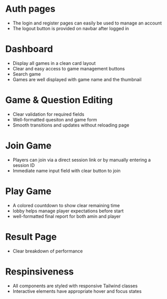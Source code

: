 # Auth pages
- The login and register pages can easily be used to manage an account
- The logout button is provided on navbar after logged in

# Dashboard
- Display all games in a clean card layout
- Clear and easy access to game management buttons
- Search game 
- Games are well displayed with game name and the thumbnail

# Game & Question Editing
- Clear validation for required fields
- Well-formatted quesiton and game form
- Smooth transitions and updates without reloading page

# Join Game
- Players can join via a direct session link or by manually entering a session ID
- Immediate name input field with clear button to join

# Play Game
- A colored countdown to show clear remaining time
- lobby helps manage player expectations before start
- well-formatted final report for both amin and player

# Result Page
- Clear breakdown of performance

# Respinsiveness
- All components are styled with responsive Tailwind classes
- Interactive elements have appropriate hover and focus states

